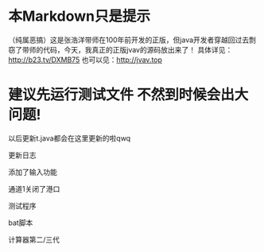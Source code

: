 # 本Markdown只是提示
（纯属恶搞）这是张浩洋带师在100年前开发的正版，但java开发者穿越回过去剽窃了带师的代码，今天，我真正的正版jvav的源码放出来了！
具体详见：http://b23.tv/DXMB75
也可以见：http://jvav.top

# 建议先运行测试文件 不然到时候会出大问题!

以后更新t.java都会在这里更新的啦qwq



更新日志

添加了输入功能

通道1关闭了港口

测试程序

bat脚本

计算器第二/三代
